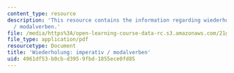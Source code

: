 ```yaml
---
content_type: resource
description: 'This resource contains the information regarding wiederholung: imperativ
  / modalverben.'
file: /media/https%3A/open-learning-course-data-rc.s3.amazonaws.com/21g-401-german-i-fall-2008/4961df53b0cbd3959fbd1855ece0fd85_MIT21G_401F08_imperativ.pdf
file_type: application/pdf
resourcetype: Document
title: 'Wiederholung: imperativ / modalverben'
uid: 4961df53-b0cb-d395-9fbd-1855ece0fd85
---
```

